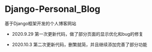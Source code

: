# Django-Personal_Blog
基于Django框架开发的个人博客网站

- 2020.9.29 第一次更新代码，做了部分页面的显示优化和bug的修复

- 2020.10.3 第二次更新代码，删繁就简，并且继续添加完善了部分功能
